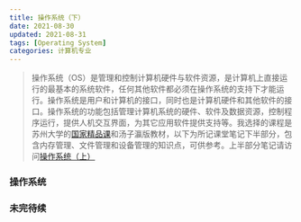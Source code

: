 ```yaml
---
title: 操作系统（下）
date: 2021-08-30
updated: 2021-08-31
tags: [Operating System]
categories: 计算机专业
---
```


>  操作系统（OS）是管理和控制计算机硬件与软件资源，是计算机上直接运行的最基本的系统软件，任何其他软件都必须在操作系统的支持下才能运行。操作系统是用户和计算机的接口，同时也是计算机硬件和其他软件的接口。操作系统的功能包括管理计算机系统的硬件、软件及数据资源，控制程序运行，提供人机交互界面，为其它应用软件提供支持等。我选择的课程是苏州大学的[国家精品课](https://www.icourse163.org/course/SUDA-1001752241)和汤子瀛版教材，以下为所记课堂笔记下半部分，包含内存管理、文件管理和设备管理的知识点，可供参考。上半部分笔记请访问[操作系统（上）](/操作系统-上)

<!--more-->

###  操作系统


### 未完待续

